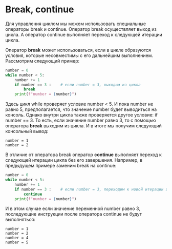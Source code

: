 # Break, continue
Для управления циклом мы можем использовать специальные операторы break и continue. Оператор break осуществляет выход из цикла. А оператор continue выполняет переход к следующей итерации цикла.

Оператор **break** может использоваться, если в цикле образуются условия, которые несовместимы с его дальнейшим выполнением. Рассмотрим следующий пример:
```python
number = 0
while number < 5:
    number += 1
    if number == 3 :    # если number = 3, выходим из цикла
        break
    print(f"number = {number}")
```
Здесь цикл while проверяет условие number < 5. И пока number не равно 5, предполагается, что значение number будет выводиться на консоль. Однако внутри цикла также проверяется другое условие: if number == 3. То есть, если значение number равно 3, то с помощью оператора **break** выходим из цикла. И в итоге мы получим следующий консольный вывод:
```
number = 1
number = 2
```
В отличие от оператора break оператор **continue** выполняет переход к следующей итерации цикла без его завершения. Например, в предыдущем примере заменим break на continue:
```python
number = 0
while number < 5:
    number += 1
    if number == 3 :    # если number = 3, переходим к новой итерации цикла
        continue
    print(f"number = {number}")
```
И в этом случае если значение переменной number равно 3, последующие инструкции после оператора continue не будут выполняться:
```
number = 1
number = 2
number = 4
number = 5
```
